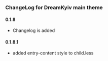 ### ChangeLog for DreamKyiv main theme

#### 0.1.8

* Changelog is added

#### 0.1.8.1

* added entry-content style to child.less